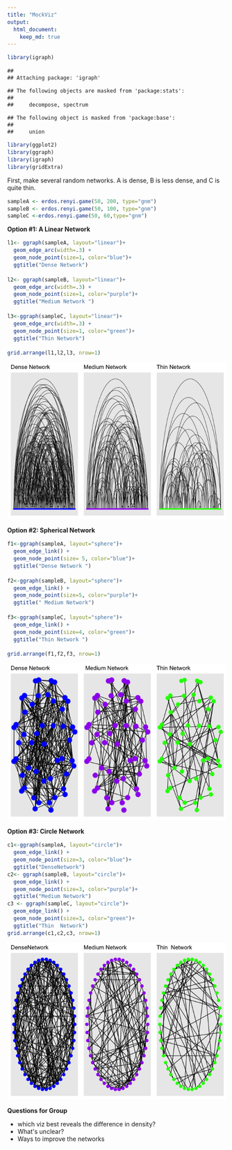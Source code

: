 ```yaml
---
title: "MockViz"
output: 
  html_document:
    keep_md: true
---
```




```r
library(igraph)
```

```
## 
## Attaching package: 'igraph'
```

```
## The following objects are masked from 'package:stats':
## 
##     decompose, spectrum
```

```
## The following object is masked from 'package:base':
## 
##     union
```

```r
library(ggplot2)
library(ggraph)
library(igraph)
library(gridExtra)
```


First, make several random networks. A is dense, B is less dense, and C is quite thin. 

```r
sampleA <- erdos.renyi.game(50, 200, type="gnm")
sampleB <- erdos.renyi.game(50, 100, type="gnm")
sampleC <-erdos.renyi.game(50, 60,type="gnm")
```

**Option #1: A Linear Network**

```r
l1<- ggraph(sampleA, layout="linear")+
  geom_edge_arc(width=.3) +
  geom_node_point(size=1, color="blue")+
  ggtitle("Dense Network")

l2<- ggraph(sampleB, layout="linear")+
  geom_edge_arc(width=.3) +
  geom_node_point(size=1, color="purple")+
  ggtitle("Medium Network ")

l3<-ggraph(sampleC, layout="linear")+
  geom_edge_arc(width=.3) +
  geom_node_point(size=1, color="green")+
  ggtitle("Thin Network")

grid.arrange(l1,l2,l3, nrow=1)
```

![](MockVisualizations_files/figure-html/unnamed-chunk-3-1.png)<!-- -->

**Option #2: Spherical Network**

```r
f1<-ggraph(sampleA, layout="sphere")+
  geom_edge_link() +
  geom_node_point(size= 5, color="blue")+
  ggtitle("Dense Network ")

f2<-ggraph(sampleB, layout="sphere")+
  geom_edge_link() +
  geom_node_point(size=5, color="purple")+
  ggtitle(" Medium Network")

f3<-ggraph(sampleC, layout="sphere")+
  geom_edge_link() +
  geom_node_point(size=4, color="green")+
  ggtitle("Thin Network ")

grid.arrange(f1,f2,f3, nrow=1)
```

![](MockVisualizations_files/figure-html/unnamed-chunk-4-1.png)<!-- -->


**Option #3: Circle Network**

```r
c1<-ggraph(sampleA, layout="circle")+
  geom_edge_link() +
  geom_node_point(size=3, color="blue")+
  ggtitle("DenseNetwork")
c2<- ggraph(sampleB, layout="circle")+
  geom_edge_link() +
  geom_node_point(size=3, color="purple")+
  ggtitle("Medium Network")
c3 <- ggraph(sampleC, layout="circle")+
  geom_edge_link() +
  geom_node_point(size=3, color="green")+
  ggtitle("Thin  Network")
grid.arrange(c1,c2,c3, nrow=1)
```

![](MockVisualizations_files/figure-html/unnamed-chunk-5-1.png)<!-- -->


**Questions for Group** 

 - which viz best reveals the difference in density? 
 - What's unclear? 
 - Ways to improve the networks 

